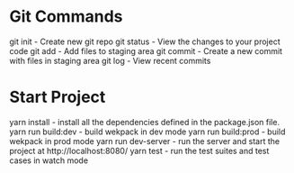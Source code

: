 # Git Commands

git init - Create new git repo
git status - View the changes to your project code
git add - Add files to staging area
git commit - Create a new commit with files in staging area
git log - View recent commits

# Start Project

yarn install - install all the dependencies defined in the package.json file.
yarn run build:dev - build wekpack in dev mode
yarn run build:prod - build wekpack in prod mode
yarn run dev-server - run the server and start the project at http://localhost:8080/
yarn test - run the test suites and test cases in watch mode
